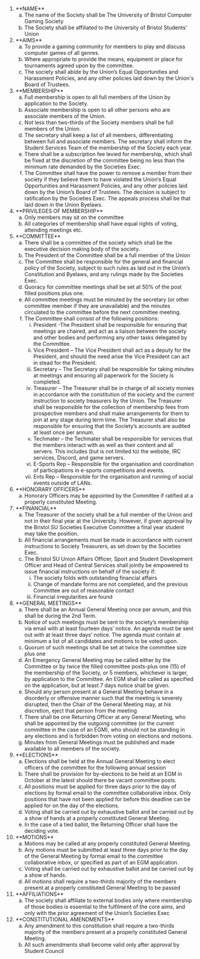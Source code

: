 <ol type='1'><li>**NAME**
  <ol type='a'>
    <li>The name of the Society shall be The University of Bristol Computer Gaming Society</li>
    <li>The Society shall be affiliated to the University of Bristol Students' Union</li>
  </ol>
</li>
<li>**AIMS**
  <ol type='a'>
    <li>To provide a gaming community for members to play and discuss computer games of all genres.</li>
    <li>Where appropriate to provide the means, equipment or place for tournaments agreed upon by the committee.</li>
    <li>The society shall abide by the Union’s Equal Opportunities and Harassment Policies, and any other policies laid down by the Union's Board of Trustees.</li>
  </ol>
</li>
<li>**MEMBERSHIP**
  <ol type='a'>
    <li>Full membership is open to all full members of the Union by application to the Society.</li>
    <li>Associate membership is open to all other persons who are associate members of the Union.</li>
    <li>Not less than two-thirds of the Society members shall be full members of the Union.</li>
    <li>The secretary shall keep a list of all members, differentiating between full and associate members. The secretary shall inform the Student Services Team of the membership of the Society each year.</li>
    <li>There shall be a subscription fee levied for membership, which shall be fixed at the discretion of the committee being no less than the minimum rate demanded by the Societies Exec.</li>
    <li>The Committee shall have the power to remove a member from their society if they believe them to have violated the Union’s Equal Opportunities and Harassment Policies, and any other policies laid down by the Union’s Board of Trustees. The decision is subject to ratification by the Societies Exec. The appeals process shall be that laid down in the Union Byelaws.</li>
  </ol>
</li>
<li>**PRIVILEGES OF MEMBERSHIP**
  <ol type='a'>
    <li>Only members may sit on the committee</li>
    <li>All categories of membership shall have equal rights of voting, attending meetings etc.</li>
  </ol>
</li>
<li>**COMMITTEE**
  <ol type='a'>
    <li>There shall be a committee of the society which shall be the executive decision making body of the society.</li>
    <li>The President of the Committee shall be a full member of the Union</li>
    <li>The Committee shall be responsible for the general and financial policy of the Society, subject to such rules as laid out in the Union’s Constitution and Byelaws, and any rulings made by the Societies Exec.</li>
    <li>Quoracy for committee meetings shall be set at 50% of the post filled positions plus one.</li>
    <li>All committee meetings must be minuted by the secretary (or other committee member if they are unavailable) and the minutes circulated to the committee before the next committee meeting.</li>
    <li>The Committee shall consist of the following positions:
      <ol type='i'>
        <li>President -The President shall be responsible for ensuring that meetings are chaired, and act as a liaison between the society and other bodies and performing any other tasks delegated by the Committee.
        <li>Vice President – The Vice President shall act as a deputy for the President, and should the need arise the Vice President can act in stead for the President.
        <li>Secretary – The Secretary shall be responsible for taking minutes at meetings and ensuring all paperwork for the Society is completed.
        <li>Treasurer – The Treasurer shall be in charge of all society monies in accordance with the constitution of the society and the current instruction to society treasurers by the Union. The Treasurer shall be responsible for the collection of membership fees from prospective members and shall make arrangements for them to join at any stage during term time. The Treasurer shall also be responsible for ensuring that the Society’s accounts are audited at least once per annum.
        <li>Techmater – the Techmater shall be responsible for services that the members interact with as well as their content and all servers. This includes (but is not limited to) the website, IRC services, Discord, and game servers.
        <li>E-Sports Rep – Responsible for the organisation and coordination of participations in e-sports competitions and events.
        <li>Ents Rep – Responsible for the organisation and running of social events outside of LANs.</li>
      </ol>
    </li>
  </ol>
</li>
<li>**HONORARY OFFICERS**
  <ol type='a'>
    <li>Honorary Officers may be appointed by the Committee if ratified at a properly constituted Meeting.</li>
  </ol>
</li>
<li>**FINANCIAL**
  <ol type='a'>
    <li>The Treasurer of the society shall be a full member of the Union and not in their final year at the University. However, if given approval by the Bristol SU Societies Executive Committee a final year student may take the position.</li>
    <li>All financial arrangements must be made in accordance with current instructions to Society Treasurers, as set down by the Societies Exec.</li>
    <li>The Bristol SU Union Affairs Officer, Sport and Student Development Officer and Head of Central Services shall jointly be empowered to issue financial instructions on behalf of the society if:
      <ol type='i'>
        <li>The society folds with outstanding financial affairs
        <li>Change of mandate forms are not completed, and the previous Committee are out of reasonable contact
        <li>Financial irregularities are found</li>
      </ol>
    </li>
  </ol>
</li>
<li>**GENERAL MEETINGS**
  <ol type='a'>
    <li>There shall be an Annual General Meeting once per annum, and this shall be during the 2nd Term.</li>
    <li>Notice of such meetings must be sent to the society’s membership via email with at least fourteen days’ notice.  An agenda must be sent out with at least three days’ notice. The agenda must contain at minimum a list of all candidates and motions to be voted upon.</li>
    <li>Quorum of such meetings shall be set at twice the committee size plus one</li>
    <li>An Emergency General Meeting may be called either by the Committee or by twice the filled committee posts-plus one (15) of the membership of the Society, or 5 members, whichever is larger, by application to the Committee. An EGM shall be called as specified on the application, but at least 7 days notice shall be given.</li>
    <li>Should any person present at a General Meeting behave in a disorderly or offensive manner such that the meeting is severely disrupted, then the Chair of the General Meeting may, at his discretion, eject that person from the meeting</li>
    <li>There shall be one Returning Officer at any General Meeting, who shall be appointed by the outgoing committee (or the current committee in the case of an EGM), who should not be standing in any elections and is forbidden from voting on elections and motions.</li>
    <li>Minutes from General Meetings must be published and made available to all members of the society.</li>
  </ol>
</li>
<li>**ELECTIONS**
  <ol type='a'>
    <li>Elections shall be held at the Annual General Meeting to elect officers of the committee for the following annual session</li>
    <li>There shall be provision for by-elections to be held at an EGM in October at the latest should there be vacant committee posts.</li>
    <li>All positions must be applied for three days prior to the day of elections by formal email to the committee collaborative inbox. Only positions that have not been applied for before this deadline can be applied for on the day of the elections.</li>
    <li>Voting shall be carried out by exhaustive ballot and be carried out by a show of hands at a properly constituted General Meeting.</li>
    <li>In the case of a tied ballot, the Returning Officer shall have the deciding vote.</li>
  </ol>
</li>
<li>**MOTIONS**
  <ol type='a'>
    <li>Motions may be called at any properly constituted General Meeting.</li>
    <li>Any motions must be submitted at least three days prior to the day of the General Meeting by formal email to the committee collaborative inbox, or specified as part of an EGM application.
    <li>Voting shall be carried out by exhaustive ballot and be carried out by a show of hands.</li>
    <li>All motions shall require a two-thirds majority of the members present at a properly constituted General Meeting to be passed</li>
  </ol>
</li>
<li>**AFFILIATIONS**
  <ol type='a'>
    <li>The society shall affiliate to external bodies only where membership of those bodies is essential to the fulfilment of the core aims, and only with the prior agreement of the Union’s Societies Exec</li>
  </ol>
</li>
<li>**CONSTITUTIONAL AMENDMENTS**
  <ol type='a'>
    <li>Any amendment to this constitution shall require a two-thirds majority of the members present at a properly constituted General Meeting.</li>
    <li>All such amendments shall become valid only after approval by Student Council</li>
  </ol>
</li>
</ol>
